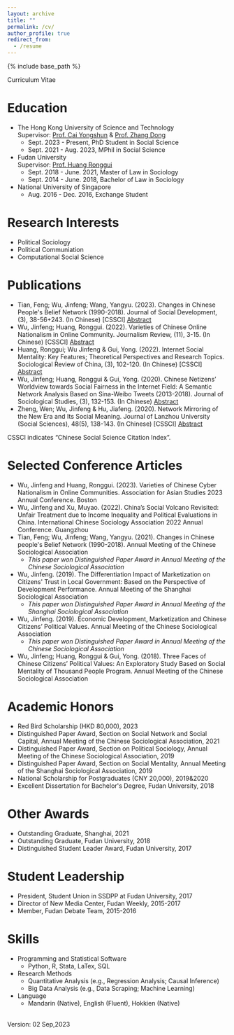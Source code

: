 ```yaml
---
layout: archive
title: ""
permalink: /cv/
author_profile: true
redirect_from: 
  - /resume
---
```


{% include base_path %}

 <div style="text-align: left;">
    <link rel="stylesheet" href="https://maxcdn.bootstrapcdn.com/font-awesome/4.7.0/css/font-awesome.min.css">
    <i class="fa fa-file-pdf-o fa-2x"></i> Curriculum Vitae
 </div>

Education
======
* The Hong Kong University of Science and Technology<br>
  Supervisor: [Prof. Cai Yongshun](https://sosc.hkust.edu.hk/people/yongshun-cai) & [Prof. Zhang Dong](https://sites.google.com/site/poliscidongzhang)
  * Sept. 2023 - Present, PhD Student in Social Science<br>
  * Sept. 2021 - Aug. 2023, MPhil in Social Science<br>
* Fudan University<br> 
  Supervisor: [Prof. Huang Ronggui](https://scholar.google.com/citations?user=PVg__mIAAAAJ&hl=zh-CN&oi=ao)
  * Sept. 2018 - June. 2021, Master of Law in Sociology<br>
  * Sept. 2014 - June. 2018, Bachelor of Law in Sociology 
* National University of Singapore  
  * Aug. 2016 - Dec. 2016, Exchange Student
  
Research Interests
======
* Political Sociology
* Political Communiation
* Computational Social Science
  
Publications
======
* Tian, Feng; Wu, Jinfeng; Wang, Yangyu. (2023). Changes in Chinese People's Belief Network (1990-2018). Journal of Social Development, (3), 38-56+243. (In Chinese) [CSSCI] [Abstract](https://chn.oversea.cnki.net/KCMS/detail/detail.aspx?dbcode=CJFD&dbname=CJFDLAST2023&filename=HFYJ202302003&uniplatform=OVERSEA&v=U2eZyMnRyYeWKOGpr2NzHw4araapRChCAurxmklTrrTlUi4pAJKyVq3aCfHIW2m_)   
* Wu, Jinfeng; Huang, Ronggui. (2022). Varieties of Chinese Online Nationalism in Online Community. Journalism Review, (11), 3-15. (In Chinese) [CSSCI] [Abstract](https://kns.cnki.net/kcms/detail/detail.aspx?filename=XWJZ202211001&dbcode=CJFQ&dbname=DKFXTEMP&v=9xYQTGrRPtNvBcErTPpbQLx1nhMCAYMKAdH6eqip-q7UrultprwKaWY6brpx3A9N)
* Huang, Ronggui; Wu Jinfeng & Gui, Yong. (2022). Internet Social Mentality: Key Features; Theoretical Perspectives and Research Topics. Sociological Review of China, (3), 102-120. (In Chinese) [CSSCI] [Abstract](http://src.ruc.edu.cn/CN/abstract/abstract426.shtml#)
* Wu, Jinfeng; Huang, Ronggui & Gui, Yong. (2020). Chinese Netizens’ Worldview towards Social Fairness in the Internet Field: A Semantic Network Analysis Based on Sina-Weibo Tweets (2013-2018). Journal of Sociological Studies, (3), 132-153. (In Chinese) [Abstract](https://www.jikan.com.cn/aD/a?id=2079113&pN=%25E6%25A3%2580%25E7%25B4%25A2%25E7%25BB%2593%25E6%259E%259C%25E9%25A1%25B5)
* Zheng, Wen; Wu, Jinfeng & Hu, Jiafeng. (2020). Network Mirroring of the New Era and Its Social Meaning. Journal of Lanzhou University (Social Sciences), 48(5), 138-143. (In Chinese) [CSSCI] [Abstract](https://kns.cnki.net/kcms/detail/detail.aspx?filename=LDSK202005017&dbcode=CJFQ&dbname=CJFDTEMP&v=F66xOxab574x29y%mmd2BNJ0KKk85QkVeKzwM2HJWS1JCDkNLEEtdRqugmh7RXJPfjYx1)

CSSCI indicates “Chinese Social Science Citation Index”.

Selected Conference Articles
======
* Wu, Jinfeng and Huang, Ronggui. (2023). Varieties of Chinese Cyber Nationalism in Online Communities. Association for Asian Studies 2023 Annual Conference. Boston
* Wu, Jinfeng and Xu, Muyao. (2022). China’s Social Volcano Revisited: Unfair Treatment due to Income Inequality and Political Evaluations in China. International Chinese Sociology Association 2022 Annual Conference. Guangzhou
* Tian, Feng; Wu, Jinfeng; Wang, Yangyu. (2021). Changes in Chinese people's Belief Network (1990-2018). Annual Meeting of the Chinese Sociological Association
  * *This paper won Distinguished Paper Award in Annual Meeting of the Chinese Sociological Association*
* Wu, Jinfeng. (2019). The Differentiation Impact of Marketization on Citizens' Trust in Local Government: Based on the Perspective of Development Performance. Annual Meeting of the Shanghai Sociological Association
  * *This paper won Distinguished Paper Award in Annual Meeting of the Shanghai Sociological Association*
* Wu, Jinfeng. (2019). Economic Development, Marketization and Chinese Citizens’ Political Values. Annual Meeting of the Chinese Sociological Association
  * *This paper won Distinguished Paper Award in Annual Meeting of the Chinese Sociological Association*
* Wu, Jinfeng; Huang, Ronggui & Gui, Yong. (2018). Three Faces of Chinese Citizens’ Political Values: An Exploratory Study Based on Social Mentality of Thousand People Program. Annual Meeting of the Chinese Sociological Association  

Academic Honors
======
* Red Bird Scholarship (HKD 80,000), 2023
* Distinguished Paper Award, Section on Social Network and Social Capital, Annual Meeting of the Chinese Sociological Association, 2021
* Distinguished Paper Award, Section on Political Sociology, Annual Meeting of the Chinese Sociological Association, 2019
* Distinguished Paper Award, Section on Social Mentality, Annual Meeting of the Shanghai Sociological Association, 2019
* National Scholarship for Postgraduates (CNY 20,000), 2019&2020 
* Excellent Dissertation for Bachelor's Degree, Fudan University, 2018

Other Awards
======
* Outstanding Graduate, Shanghai, 2021
* Outstanding Graduate, Fudan University, 2018
* Distinguished Student Leader Award, Fudan University, 2017

Student Leadership 
======
* President, Student Union in SSDPP at Fudan University, 2017
* Director of New Media Center, Fudan Weekly, 2015-2017
* Member, Fudan Debate Team, 2015-2016

Skills
======
* Programming and Statistical Software
  * Python, R, Stata, LaTex, SQL
* Research Methods
  * Quantitative Analysis (e.g., Regression Analysis; Causal Inference)
  * Big Data Analysis (e.g., Data Scraping; Machine Learning)
* Language
  * Mandarin (Native), English (Fluent), Hokkien (Native)
  
<br>
Version: 02 Sep,2023